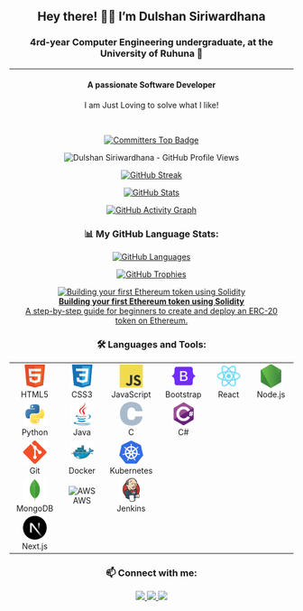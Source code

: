 <div align="center">
  <h2>Hey there! 👋🤩 I’m Dulshan Siriwardhana</h2>
  <h3>4rd-year Computer Engineering undergraduate, at the University of Ruhuna 🏤</h3>
</div>
<hr/>

<div align="center">
  <h4>A passionate Software Developer</h4>
  <p>I am Just Loving to solve what I like!</p>
</div>
<br/>

<p align="center">
  <a href="https://user-badge.committers.top/sri_lanka/DulshanSiriwardhana">
    <img src="https://user-badge.committers.top/sri_lanka/DulshanSiriwardhana.svg" alt="Committers Top Badge" />
  </a>
</p>

<p align="center">
  <img src="https://komarev.com/ghpvc/?username=DulshanSiriwardhana" alt="Dulshan Siriwardhana - GitHub Profile Views">
</p>

<p align="center">
  <a href="https://git.io/streak-stats">
    <img src="https://github-readme-streak-stats.herokuapp.com?user=DulshanSiriwardhana&theme=omni" alt="GitHub Streak">
  </a>
</p>

<p align="center">
  <a href="https://github.com/DulshanSiriwardhana/github-readme-stats">
    <img src="https://github-readme-stats.vercel.app/api?username=DulshanSiriwardhana&theme=algolia" alt="GitHub Stats">
  </a>
</p>

<p align="center">
  <a href="https://github.com/DulshanSiriwardhana/github-readme-activity-graph">
    <img src="https://github-readme-activity-graph.vercel.app/graph?username=DulshanSiriwardhana&radius=16&theme=github-compact&area=true&order=5" height="350" alt="GitHub Activity Graph" />
  </a>
</p>

<div align="center">
  <h3>📊 My GitHub Language Stats:</h3>
  <p align="center">
    <a href="https://github.com/DulshanSiriwardhana/github-readme-stats">
      <img src="https://github-readme-stats.vercel.app/api/top-langs/?username=DulshanSiriwardhana&theme=radical&hide_border=false" alt="GitHub Languages">
    </a>
  </p>
</div>

<p align="center">
  <a href="https://github.com/ryo-ma/github-profile-trophy">
    <img src="https://github-profile-trophy.vercel.app/?username=DulshanSiriwardhana&theme=onedark" alt="GitHub Trophies" />
  </a>
</p>

<div align="center">
  <a href="https://medium.com/@dulshansiriwardhanaofficial/building-your-first-ethereum-token-using-solidity-a-step-by-step-guide-ac64d9ffd949" style="display: inline-block; text-align: center; margin: 0 10px;">
    <img src="https://miro.medium.com/v2/resize:fit:640/format:webp/1*x8UIzcrTbQJ8qtpVs4KJ8g.png" alt="Building your first Ethereum token using Solidity" width="300">
    <br><b>Building your first Ethereum token using Solidity</b><br>A step-by-step guide for beginners to create and deploy an ERC-20 token on Ethereum.
  </a>
</div>

<div align="center">
  <h3>🛠️ Languages and Tools:</h3>
  <p align="center">
    <table>
      <tr>
        <td align="center" width="96">
          <img src="https://raw.githubusercontent.com/devicons/devicon/master/icons/html5/html5-original.svg" width="42" height="42" alt="HTML5" />
          <br>HTML5
        </td>
        <td align="center" width="96">
          <img src="https://raw.githubusercontent.com/devicons/devicon/master/icons/css3/css3-original.svg" width="42" height="42" alt="CSS3" />
          <br>CSS3
        </td>
        <td align="center" width="96">
          <img src="https://raw.githubusercontent.com/devicons/devicon/master/icons/javascript/javascript-original.svg" width="42" height="42" alt="JavaScript" />
          <br>JavaScript
        </td>
        <td align="center" width="96">
          <img src="https://raw.githubusercontent.com/devicons/devicon/master/icons/bootstrap/bootstrap-plain.svg" width="42" height="42" alt="Bootstrap" />
          <br>Bootstrap
        </td>
        <td align="center" width="96">
          <img src="https://raw.githubusercontent.com/devicons/devicon/master/icons/react/react-original.svg" width="42" height="42" alt="React" />
          <br>React
        </td>
        <td align="center" width="96">
          <img src="https://raw.githubusercontent.com/devicons/devicon/master/icons/nodejs/nodejs-original.svg" width="42" height="42" alt="Node.js" />
          <br>Node.js
        </td>
      </tr>
      <tr>
        <td align="center" width="96">
          <img src="https://raw.githubusercontent.com/devicons/devicon/master/icons/python/python-original.svg" width="42" height="42" alt="Python" />
          <br>Python
        </td>
        <td align="center" width="96">
          <img src="https://raw.githubusercontent.com/devicons/devicon/master/icons/java/java-original.svg" width="42" height="42" alt="Java" />
          <br>Java
        </td>
        <td align="center" width="96">
          <img src="https://raw.githubusercontent.com/devicons/devicon/master/icons/c/c-original.svg" width="42" height="42" alt="C" />
          <br>C
        </td>
        <td align="center" width="96">
          <img src="https://raw.githubusercontent.com/devicons/devicon/master/icons/csharp/csharp-original.svg" width="42" height="42" alt="C#" />
          <br>C#
        </td>
      </tr>
      <tr>
        <td align="center" width="96">
          <img src="https://raw.githubusercontent.com/devicons/devicon/master/icons/git/git-original.svg" width="42" height="42" alt="Git" />
          <br>Git
        </td>
        <td align="center" width="96">
          <img src="https://raw.githubusercontent.com/devicons/devicon/master/icons/docker/docker-original.svg" width="42" height="42" alt="Docker" />
          <br>Docker
        </td>
        <td align="center" width="96">
          <img src="https://raw.githubusercontent.com/devicons/devicon/master/icons/kubernetes/kubernetes-original.svg" width="42" height="42" alt="Kubernetes" />
          <br>Kubernetes
        </td>
      </tr>
      <tr>
        <td align="center" width="96">
          <img src="https://raw.githubusercontent.com/devicons/devicon/master/icons/mongodb/mongodb-original.svg" width="42" height="42" alt="MongoDB" />
          <br>MongoDB
        </td>
        <td align="center" width="96">
          <img src="https://raw.githubusercontent.com/devicons/devicon/master/icons/aws/aws-original.svg" width="42" height="42" alt="AWS" />
          <br>AWS
        </td>
        <td align="center" width="96">
          <img src="https://raw.githubusercontent.com/devicons/devicon/master/icons/jenkins/jenkins-original.svg" width="42" height="42" alt="Jenkins" />
          <br>Jenkins
        </td>
      </tr>
      <tr>
        <td align="center" width="96">
          <img src="https://raw.githubusercontent.com/devicons/devicon/master/icons/nextjs/nextjs-original.svg" width="42" height="42" alt="Next.js" />
          <br>Next.js
        </td>
      </tr>
    </table>
  </p>
</div>

<div align="center">
  <h3>📫 Connect with me:</h3>
  <p align="center">
    <a href="mailto:dulshansiriwardhanaofficial@gmail.com">
      <img src="https://img.shields.io/badge/Email-DulshanSiriwardhana-red?style=for-the-badge&logo=gmail" />
    </a>
    <a href="https://linkedin.com/in/dulshansiriwardhana">
      <img src="https://img.shields.io/badge/LinkedIn-DulshanSiriwardhana-blue?style=for-the-badge&logo=linkedin" />
    </a>
    <a href="https://dev.to/dulshan_siriwardhana_370d">
      <img src="https://img.shields.io/badge/Dev.to-DulshanSiriwardhana-black?style=for-the-badge&logo=dev.to" />
    </a>
  </p>
</div>

